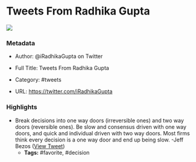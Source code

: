 # Tweets From Radhika Gupta

![](https://pbs.twimg.com/profile_images/1624001595699789824/PUjE_-Bh.jpg)

### Metadata

- Author: @iRadhikaGupta on Twitter
- Full Title: Tweets From Radhika Gupta
- Category: #tweets


- URL: https://twitter.com/iRadhikaGupta

### Highlights

- Break decisions into one way doors (irreversible ones) and two way doors (reversible ones).
  Be slow and consensus driven with one way doors, and quick and individual driven with two way doors. Most firms think every decision is a one way door and end up being slow.
  -Jeff Bezos ([View Tweet](https://twitter.com/search?q=Break%20decisions%20into%20one%20way%20doors%20%28irreversible%20ones%29%20and%20two%20way%20doors%20%28reversible%20ones%29.%20%20Be%20slow%20and%20consensus%20driven%20with%20one%20way%20doors%2C%20and%20quick%20and%20individual%20driven%20with%20two%20way%20doors.%20%20Most%20firms%20think%20every%20decision%20is%20a%20one%20way%20%20%28from%3A%40iRadhikaGupta%29))
    - **Tags:** #favorite, #decision
